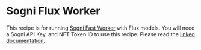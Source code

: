 # Sogni Flux Worker

This recipe is for running [Sogni Fast Worker](https://docs.sogni.ai/sogni-fast-worker/running-sogni-fast-worker-remotely) with Flux models.
You will need a Sogni API Key, and NFT Token ID to use this recipe.
Please read the [linked documentation.](https://docs.sogni.ai/sogni-fast-worker/running-sogni-fast-worker-remotely)
